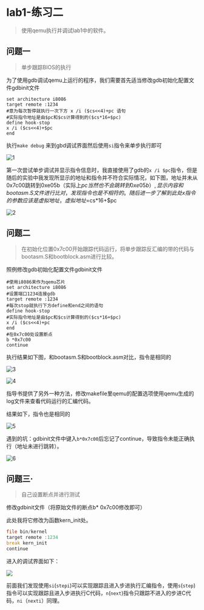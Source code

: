 #  lab1-练习二

> 使用qemu执行并调试lab1中的软件。

##   问题一

> 单步跟踪BIOS的执行

为了使用gdb调试qemu上运行的程序，我们需要首先适当修改gdb初始化配置文件gdbinit文件

```assembly
set architecture i8086
target remote :1234
#意为每次暂停就执行一次下方 x /i ($cs<<4)+pc 语句
#实际指令地址是由$pc和$cs计算得到的($cs*16+$pc)
define hook-stop
x /i ($cs<<4)+$pc
end
```

执行`make debug` 来到gbd调试界面然后使用`si`指令来单步执行即可

![1](pic1.png)

第一次尝试单步调试并显示指令信息时，我直接使用了gdb的`x /i $pc`指令，但是随后的实验中我发现所显示的地址和指令并不符合实际情况，如下图，地址并未从0x7c00跳转到0xe05b（实际上$pc当然也不会跳转到0xe05b）,显示内容和bootasm.S文件进行比对，发现指令也是不相符的。随后进一步了解到此处x 指令的参数应该是虚拟地址，虚拟地址=$cs*16+$pc

![2](pic2.png)



## 问题二

>  在初始化位置0x7c00开始跟踪代码运行，将单步跟踪反汇编的带的代码与bootasm.S和bootblock.asm进行比较。

照例修改gdb初始化配置文件gdbinit文件

```assembly
#使用i8086来作为qemu芯片
set architecture i8086
#设置端口1234连接gdb
target remote :1234
#每次stop就执行下方define和end之间的语句
define hook-stop
#实际指令地址是由$pc和$cs计算得到的($cs*16+$pc)
x /i ($cs<<4)+pc
end
#在0x7c00处设置断点
b *0x7c00
continue
```

执行结果如下图，和bootasm.S和bootblock.asm对比，指令是相同的

![3](pic3.png)



![4](pic4.png)

指导书提供了另外一种方法，修改makefile里qemu的配置选项使用qemu生成的log文件来查看代码运行的汇编代码。

结果如下，指令也是相同的

![5](pic5.png)

遇到的坑：gdbinit文件中键入`b*0x7c00`后忘记了continue，导致指令未能正确执行（地址未进行跳转）。

![6](pic6.png)

## 问题三·

> 自己设置断点并进行测试

修改gdbinit文件（将原始文件的断点b* 0x7c00修改即可）

此处我将它修改为函数kern_init处。

```asm
file bin/kernel
target remote :1234
break kern_init
continue
```

进入的调试界面如下：

![](pic7.png)

前面我们发现使用`si`(`stepi`)可以实现跟踪且进入步进执行汇编指令，使用`s`(`step`)指令可以实现跟踪且进入步进执行C代码，`n`(`next`)指令只跟踪不进入的步进C代码，`ni`（`nexti`）同理。







